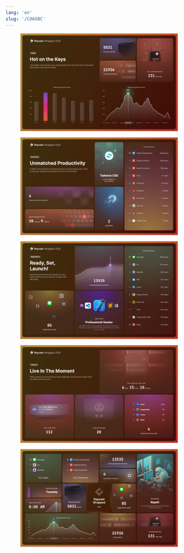 ```yaml
---
lang: 'en'
slug: '/C066BC'
---
```



<figure>

![2D239A.png](./../.././docs/assets/2D239A.png)


</figure>

<figure>

![9B8B3C.png](./../.././docs/assets/9B8B3C.png)


</figure>

<figure>

![C4BAAD.png](./../.././docs/assets/C4BAAD.png)


</figure>

<figure>

![D4DDC1.png](./../.././docs/assets/D4DDC1.png)


</figure>

<figure>

![DAB721.png](./../.././docs/assets/DAB721.png)


</figure>

<head>
  <html lang="en-US"/>
</head>
